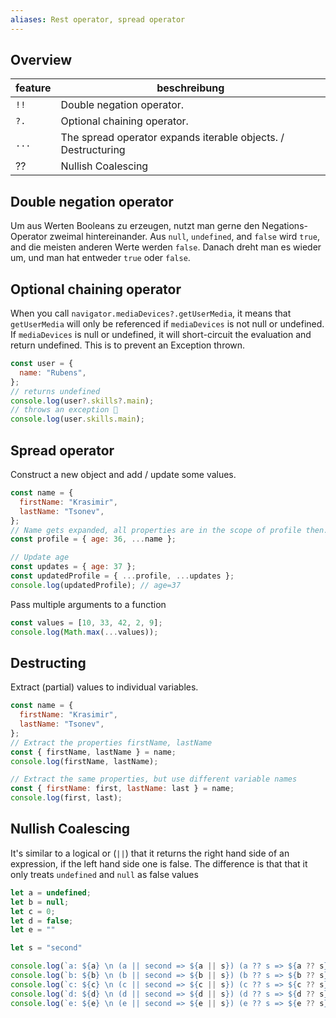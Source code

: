```yaml
---
aliases: Rest operator, spread operator
---
```


## Overview

| feature | beschreibung                                  |
| ------- | --------------------------------------------- |
| `!!`    | Double negation operator.                     |
| `?.`    | Optional chaining operator.                   |
| `...`   | The spread operator expands iterable objects. / Destructuring |
|??| Nullish Coalescing |


## Double negation operator

Um aus Werten Booleans zu erzeugen, nutzt man gerne den Negations-Operator zweimal hintereinander. Aus `null`, `undefined`, and `false` wird `true`, and die meisten anderen Werte werden `false`. Danach dreht man es wieder um, und man hat entweder `true` oder `false`.

## Optional chaining operator

When you call `navigator.mediaDevices?.getUserMedia`, it means that `getUserMedia` will only be referenced if `mediaDevices` is not null or undefined. If `mediaDevices` is null or undefined, it will short-circuit the evaluation and return undefined.
This is to prevent an Exception thrown.

```js
const user = {
  name: "Rubens",
};
// returns undefined
console.log(user?.skills?.main);
// throws an exception 🤮
console.log(user.skills.main);
```

## Spread operator

Construct a new object and add / update some values.

```js
const name = {
  firstName: "Krasimir",
  lastName: "Tsonev",
};
// Name gets expanded, all properties are in the scope of profile then.
const profile = { age: 36, ...name };

// Update age
const updates = { age: 37 };
const updatedProfile = { ...profile, ...updates };
console.log(updatedProfile); // age=37
```

Pass multiple arguments to a function

```js
const values = [10, 33, 42, 2, 9];
console.log(Math.max(...values));
```

## Destructing

Extract (partial) values to individual variables.

```js
const name = {
  firstName: "Krasimir",
  lastName: "Tsonev",
};
// Extract the properties firstName, lastName
const { firstName, lastName } = name;
console.log(firstName, lastName);

// Extract the same properties, but use different variable names
const { firstName: first, lastName: last } = name;
console.log(first, last);
```


## Nullish Coalescing

It's similar to a logical or (`||`) that it returns the right hand side of an expression, if the left hand side one is false. The difference is that that it only treats `undefined` and `null` as false values

```js
let a = undefined;
let b = null;
let c = 0;
let d = false;
let e = ""

let s = "second"

console.log(`a: ${a} \n (a || second => ${a || s}) (a ?? s => ${a ?? s})`)
console.log(`b: ${b} \n (b || second => ${b || s}) (b ?? s => ${b ?? s})`)
console.log(`c: ${c} \n (c || second => ${c || s}) (c ?? s => ${c ?? s})`)
console.log(`d: ${d} \n (d || second => ${d || s}) (d ?? s => ${d ?? s})`)
console.log(`e: ${e} \n (e || second => ${e || s}) (e ?? s => ${e ?? s})`)
```